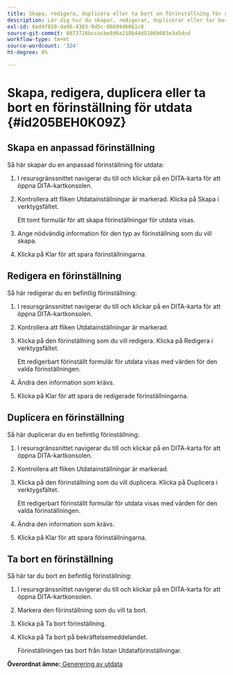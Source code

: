 ```yaml
---
title: Skapa, redigera, duplicera eller ta bort en förinställning för utdata
description: Lär dig hur du skapar, redigerar, duplicerar eller tar bort en förinställning för utdata
exl-id: 6ed4f028-da96-4383-9d5c-06b94d6661c0
source-git-commit: 8073716bccacbe8d6a158b44d5106b083e3a5dcd
workflow-type: tm+mt
source-wordcount: '324'
ht-degree: 0%

---
```


# Skapa, redigera, duplicera eller ta bort en förinställning för utdata {#id205BEH0K09Z}

## Skapa en anpassad förinställning

Så här skapar du en anpassad förinställning för utdata:

1. I resursgränssnittet navigerar du till och klickar på en DITA-karta för att öppna DITA-kartkonsolen.

1. Kontrollera att fliken Utdatainställningar är markerad. Klicka på Skapa i verktygsfältet.

   Ett tomt formulär för att skapa förinställningar för utdata visas.

1. Ange nödvändig information för den typ av förinställning som du vill skapa.

1. Klicka på Klar för att spara förinställningarna.


## Redigera en förinställning

Så här redigerar du en befintlig förinställning:

1. I resursgränssnittet navigerar du till och klickar på en DITA-karta för att öppna DITA-kartkonsolen.

1. Kontrollera att fliken Utdatainställningar är markerad.

1. Klicka på den förinställning som du vill redigera. Klicka på Redigera i verktygsfältet.

   Ett redigerbart förinställt formulär för utdata visas med värden för den valda förinställningen.

1. Ändra den information som krävs.

1. Klicka på Klar för att spara de redigerade förinställningarna.


## Duplicera en förinställning

Så här duplicerar du en befintlig förinställning:

1. I resursgränssnittet navigerar du till och klickar på en DITA-karta för att öppna DITA-kartkonsolen.

1. Kontrollera att fliken Utdatainställningar är markerad.

1. Klicka på den förinställning som du vill duplicera. Klicka på Duplicera i verktygsfältet.

   Ett redigerbart förinställt formulär för utdata visas med värden för den valda förinställningen.

1. Ändra den information som krävs.

1. Klicka på Klar för att spara förinställningarna.


## Ta bort en förinställning

Så här tar du bort en befintlig förinställning:

1. I resursgränssnittet navigerar du till och klickar på en DITA-karta för att öppna DITA-kartkonsolen.

1. Markera den förinställning som du vill ta bort.

1. Klicka på Ta bort förinställning.

1. Klicka på Ta bort på bekräftelsemeddelandet.

   Förinställningen tas bort från listan Utdataförinställningar.


**Överordnat ämne:**[ Generering av utdata](generate-output.md)
